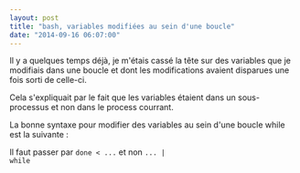 ```yaml
---
layout: post
title: "bash, variables modifiées au sein d'une boucle"
date: "2014-09-16 06:07:00"
---
```

Il y a quelques temps déjà, je m'étais cassé la tête sur des variables que je modifiais dans une boucle et dont les modifications avaient disparues une fois sorti de celle-ci.

Cela s'expliquait par le fait que les variables étaient dans un sous-processus et non dans le process courrant.

La bonne syntaxe pour modifier des variables au sein d'une boucle while est la suivante :

<script src="https://pastebin.com/embed_js/jcr2UaEJ"></script>

Il faut passer par <code>done &lt; ...</code> et non <code>... | while</code>
